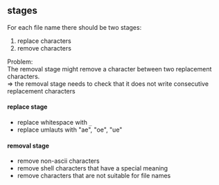 ## stages

For each file name there should be two stages:
1. replace characters
2. remove characters

Problem:\
The removal stage might remove a character between two replacement characters.\
=> the removal stage needs to check that it does not write consecutive \
replacement characters

#### replace stage

- replace whitespace with `_`
- replace umlauts with "ae", "oe", "ue"

#### removal stage

- remove non-ascii characters
- remove shell characters that have a special meaning
- remove characters that are not suitable for file names
